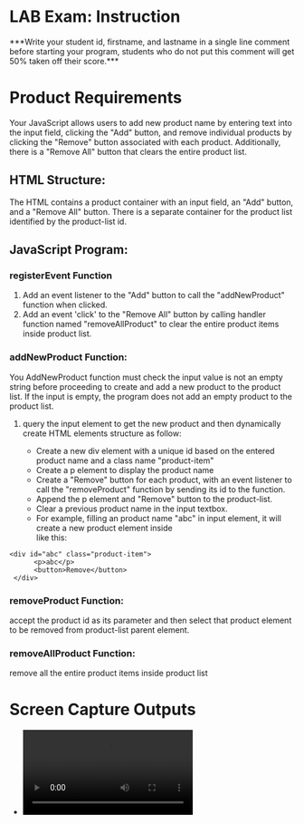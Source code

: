 # LAB Exam: Instruction

\*\*\*Write your student id, firstname, and lastname in a single line comment before starting your program, students who do not put this comment will get 50% taken off their score.\*\*\*

# Product Requirements

Your JavaScript allows users to add new product name by entering text into the input field, clicking the "Add" button, and remove individual products by clicking the "Remove" button associated with each product. Additionally, there is a "Remove All" button that clears the entire product list.

## HTML Structure:

The HTML contains a product container with an input field, an "Add" button, and a "Remove All" button.
There is a separate container for the product list identified by the product-list id.

## JavaScript Program:

### registerEvent Function

1. Add an event listener to the "Add" button to call the "addNewProduct" function when clicked.
2. Add an event 'click' to the "Remove All" button by calling handler function named "removeAllProduct" to clear the entire product items inside product list.

### addNewProduct Function:

You AddNewProduct function must check the input value is not an empty string before proceeding to create and add a new product to the product list. If the input is empty, the program does not add an empty product to the product list.

1. query the input element to get the new product and then dynamically create HTML elements structure as follow:

   - Create a new div element with a unique id based on the entered product name and a class name "product-item"
   - Create a p element to display the product name
   - Create a "Remove" button for each product, with an event listener to call the "removeProduct" function by sending its id to the function.
   - Append the p element and "Remove" button to the product-list.
   - Clear a previous product name in the input textbox.
   - For example, filling an product name "abc" in input element, it will create a new product element inside <div id="product-list"></div> like this:

```
<div id="abc" class="product-item">
      <p>abc</p>
      <button>Remove</button>
 </div>
```

### removeProduct Function:

accept the product id as its parameter and then select that product element to be removed from product-list parent element.

### removeAllProduct Function:

remove all the entire product items inside product list

# Screen Capture Outputs

- ![demo clip](demoOutput/demo.mp4)
